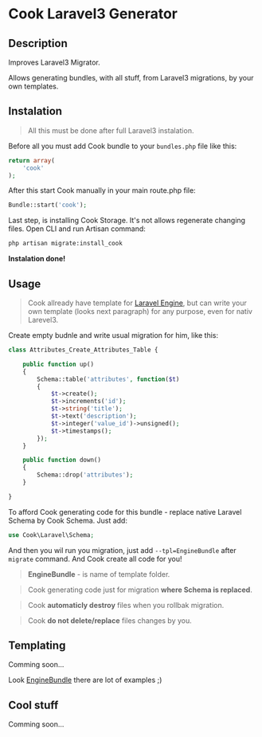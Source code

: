 Cook Laravel3 Generator
===================

Description
-----------

Improves Laravel3 Migrator.

Allows generating bundles, with all stuff, from Laravel3 migrations, by your own templates.

Instalation
-----------

> All this must be done after full Laravel3 instalation.

Before all you must add Cook bundle to your `bundles.php` file like this:
```php
return array(
    'cook'
);
```
After this start Cook manually in your main route.php file:
```php
Bundle::start('cook');
``` 

Last step, is installing Cook Storage. It's not allows regenerate changing files. Open CLI and run Artisan command: 
```bash
php artisan migrate:install_cook
```

**Instalation done!**

Usage
-----

> Cook allready have template for [Laravel
> Engine](https://github.com/mobileka/laravel-engine), but can write
> your own template (looks next paragraph) for any purpose, even for
> nativ Larevel3.

Create empty budnle and write usual migration for him, like this:
```php
class Attributes_Create_Attributes_Table {

	public function up()
	{
		Schema::table('attributes', function($t)
		{
			$t->create();
			$t->increments('id');
			$t->string('title');
			$t->text('description');
			$t->integer('value_id')->unsigned();
			$t->timestamps();
		});
	}

	public function down()
	{
		Schema::drop('attributes');
	}

}
```

To afford Cook generating code for this bundle - replace native Laravel Schema by Cook Schema. Just add:
```php
use Cook\Laravel\Schema;
``` 

And then you wil run you migration, just add `--tpl=EngineBundle` after `migrate` command. And Cook create all code for you! 

> **EngineBundle** - is name of template folder.

> Cook generating code just for migration **where Schema is replaced**.

> Cook **automaticly destroy** files when you rollbak migration.

> Cook **do not delete/replace** files changes by you.

Templating
----------

Comming soon...

Look [EngineBundle](https://github.com/qwertukg/Cook-Laravel-Generator/tree/master/Cook/Templates/EngineBundle) there are lot of examples ;)

<!---
Templates has own easy syntax. Write/change template easily.

Let's create new template who generate just one language file:

- go to **Cook\Templates** folder and create **MyTemplate** folder over there
- by Laravel3 convention, language file locate in **language\ru** folder, make this
- make **deafult.tpl** file, it will be static template for our language
- write static content over there, like this: 
```php
return array(
	<labels>
);
```
> ```<labels>``` is **token**. It must by replaced by **replacer**

- create **DefaultReplacer.php** file. Where filename must be consits of two parts: first like .tpl filename and must have suffix **Replacer**
-->

Cool stuff
----------

Comming soon...
